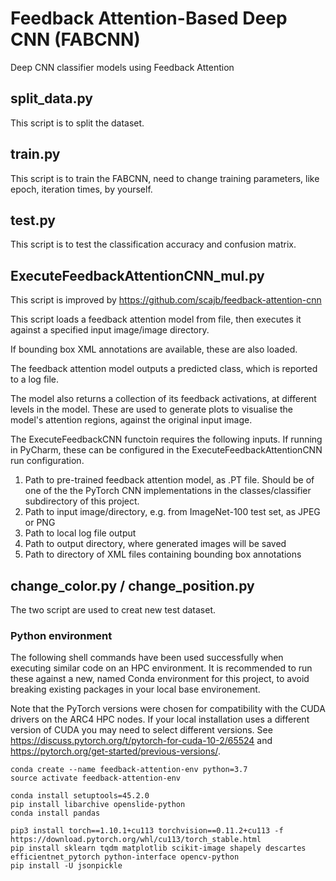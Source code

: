 # Feedback Attention-Based Deep CNN (FABCNN)
Deep CNN classifier models using Feedback Attention

## split_data.py

This script is to split the dataset.

## train.py

This script is to train the FABCNN, need to change training parameters, like epoch, iteration times, by yourself.

## test.py

This script is to test the classification accuracy and confusion matrix.

## ExecuteFeedbackAttentionCNN_mul.py

This script is improved by https://github.com/scajb/feedback-attention-cnn

This script loads a feedback attention model from file, then executes it against a specified input image/image directory. 

If bounding box XML annotations are available, these are also loaded.

The feedback attention model outputs a predicted class, which is reported to a log file. 

The model also returns a collection of its feedback activations, at different levels in the model. These are used to 
generate plots to visualise the model's attention regions, against the original input image.

The ExecuteFeedbackCNN functoin requires the following inputs. If running in PyCharm, these can be configured in the ExecuteFeedbackAttentionCNN run configuration. 

1. Path to pre-trained feedback attention model, as .PT file. Should be of one of the the PyTorch CNN implementations in the classes/classifier subdirectory of this project.
2. Path to input image/directory, e.g. from ImageNet-100 test set, as JPEG or PNG
3. Path to local log file output
4. Path to output directory, where generated images will be saved
5. Path to directory of XML files containing bounding box annotations

## change_color.py / change_position.py

The two script are used to creat new test dataset.

### Python environment

The following shell commands have been used successfully when executing similar code on an HPC environment. It is recommended to run these against a new, named Conda environment for this project, to avoid breaking existing packages in your local base environement. 

Note that the PyTorch versions were chosen for compatibility with the CUDA drivers on the ARC4 HPC nodes. If your local installation uses a different version of CUDA you may need to select different versions. See
https://discuss.pytorch.org/t/pytorch-for-cuda-10-2/65524 and https://pytorch.org/get-started/previous-versions/.
```
conda create --name feedback-attention-env python=3.7
source activate feedback-attention-env

conda install setuptools=45.2.0
pip install libarchive openslide-python
conda install pandas

pip3 install torch==1.10.1+cu113 torchvision==0.11.2+cu113 -f https://download.pytorch.org/whl/cu113/torch_stable.html
pip install sklearn tqdm matplotlib scikit-image shapely descartes efficientnet_pytorch python-interface opencv-python
pip install -U jsonpickle
```

